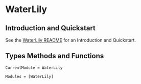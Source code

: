 # WaterLily

## Introduction and Quickstart
See the [WaterLily README](https://github.com/weymouth/WaterLily.jl/blob/master/README.md) for an Introduction and Quickstart.

## Types Methods and Functions
```@meta
CurrentModule = WaterLily
```

```@autodocs
Modules = [WaterLily]
```

```@index
```
